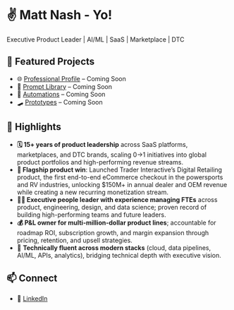 # ✌️ Matt Nash - Yo!
Executive Product Leader | AI/ML | SaaS | Marketplace | DTC

## 🚀 Featured Projects
- 🌐 [Professional Profile](#) – Coming Soon  
- 📣 [Prompt Library](#) – Coming Soon  
- 🤖 [Automations](#) – Coming Soon  
- 🛹 [Prototypes](#) – Coming Soon

## 🌟 Highlights
- **🗓️ 15+ years of product leadership** across SaaS platforms, marketplaces, and DTC brands, scaling 0→1 initiatives into global product portfolios and high-performing revenue streams.
- **🚩 Flagship product win**: Launched Trader Interactive’s Digital Retailing product, the first end-to-end eCommerce checkout in the powersports and RV industries, unlocking $150M+ in annual dealer and OEM revenue while creating a new recurring monetization stream.
- **👨‍💼 Executive people leader with experience managing FTEs** across product, engineering, design, and data science; proven record of building high-performing teams and future leaders.
- **💰 P&L owner for multi-million-dollar product lines**; accountable for roadmap ROI, subscription growth, and margin expansion through pricing, retention, and upsell strategies.
- 💾 **Technically fluent across modern stacks** (cloud, data pipelines, AI/ML, APIs, analytics), bridging
technical depth with executive vision.

## 📫 Connect
- 📎 [LinkedIn](https://www.linkedin.com/in/mattnash)  
